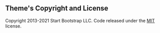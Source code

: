 
## Theme's Copyright and License

Copyright 2013-2021 Start Bootstrap LLC. Code released under the [MIT](https://github.com/StartBootstrap/startbootstrap-clean-blog-jekyll/blob/master/LICENSE) license.
